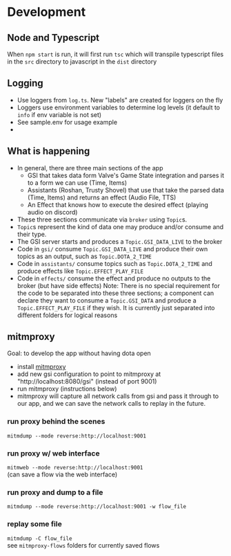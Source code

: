 # Development
## Node and Typescript
When `npm start` is run, it will first run `tsc` which will transpile typescript files in the `src` directory to javascript in the `dist` directory

## Logging
- Use loggers from `log.ts`. New "labels" are created for loggers on the fly  
- Loggers use environment variables to determine log levels (it default to `info` if env variable is not set)
- See sample.env for usage example
- 
## What is happening
- In general, there are three main sections of the app
  - GSI that takes data form Valve's Game State integration and parses it to a form we can use (Time, Items)
  - Assistants (Roshan, Trusty Shovel) that use that take the parsed data (Time, Items) and returns an effect (Audio File, TTS)
  - An Effect that knows how to execute the desired effect (playing audio on discord)
- These three sections communicate via `broker` using `Topic`s.
- `Topic`s represent the kind of data one may produce and/or consume and their type.
- The GSI server starts and produces a `Topic.GSI_DATA_LIVE` to the broker
- Code in `gsi/` consume `Topic.GSI_DATA_LIVE` and produce their own topics as an output, such as `Topic.DOTA_2_TIME`
- Code in `assistants/` consume topics such as `Topic.DOTA_2_TIME` and produce effects like `Topic.EFFECT_PLAY_FILE`
- Code in `effects/` consume the effect and produce no outputs to the broker (but have side effects)
Note: There is no special requirement for the code to be separated into these three sections; a component can declare they want to consume a `Topic.GSI_DATA` and produce a `Topic.EFFECT_PLAY_FILE` if they wish. It is currently just separated into different folders for logical reasons

## mitmproxy
Goal: to develop the app without having dota open  
- install [mitmproxy](https://mitmproxy.org/)
- add new gsi configuration to point to mitmproxy at "http://localhost:8080/gsi" (instead of port 9001)
- run mitmproxy (instructions below)
- mitmproxy will capture all network calls from gsi and pass it through to our app, and we can save the network calls to replay in the future.
### run proxy behind the scenes
`mitmdump --mode reverse:http://localhost:9001`
### run proxy w/ web interface
`mitmweb --mode reverse:http://localhost:9001`  
(can save a flow via the web interface)
### run proxy and dump to a file
`mitmdump --mode reverse:http://localhost:9001 -w flow_file`
### replay some file
`mitmdump -C flow_file`  
see `mitmproxy-flows` folders for currently saved flows
